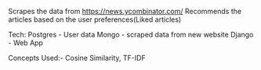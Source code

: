 Scrapes the data from https://news.ycombinator.com/
Recommends the articles based on the user preferences(Liked articles)

Tech:
Postgres - User data
Mongo - scraped data from new website
Django - Web App


Concepts Used:- Cosine Similarity, TF-IDF
